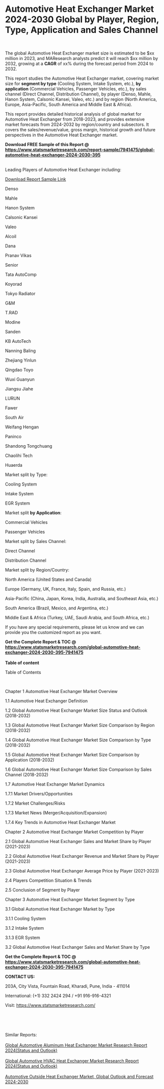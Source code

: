 <h1>Automotive Heat Exchanger Market 2024-2030 Global by Player, Region, Type, Application and Sales Channel</h1><br/><p>The global Automotive Heat Exchanger market size is estimated to be $xx million in 2023, and MAResearch analysts predict it will reach $xx million by 2032, growing at a <strong>CAGR</strong> of xx% during the forecast period from 2024 to 2032.</p><p>
 
 This report studies the Automotive Heat Exchanger market, covering market size for <strong>segment by type</strong> (Cooling System, Intake System, etc.), <strong>by application</strong> (Commercial Vehicles, Passenger Vehicles, etc.), by sales channel (Direct Channel, Distribution Channel), by player (Denso, Mahle, Hanon System, Calsonic Kansei, Valeo, etc.) and by region (North America, Europe, Asia-Pacific, South America and Middle East & Africa).</p><p>
 
 This report provides detailed historical analysis of global market for Automotive Heat Exchanger from 2018-2023, and provides extensive market forecasts from 2024-2032 by region/country and subsectors. It covers the sales/revenue/value, gross margin, historical growth and future perspectives in the Automotive Heat Exchanger market.</p><div><b>Download FREE Sample of this Report @ <a href="https://www.statsmarketresearch.com/download-free-sample/7941475/global-automotive-heat-exchanger-2024-2030-395">https://www.statsmarketresearch.com/report-sample/7941475/global-automotive-heat-exchanger-2024-2030-395</a></b></div><br><p>
 
 Leading Players of Automotive Heat Exchanger including:</p><p><a href="https://www.statsmarketresearch.com/download-free-sample/7941475/global-automotive-heat-exchanger-2024-2030-395">Download Report Sample Link</a></p><p>Denso</p><p>Mahle</p><p>Hanon System</p><p>Calsonic Kansei</p><p>Valeo</p><p>Alcoil</p><p>Dana</p><p>Pranav Vikas</p><p>Senior</p><p>Tata AutoComp</p><p>Koyorad</p><p>Tokyo Radiator</p><p>G&M</p><p>T.RAD</p><p>Modine</p><p>Sanden</p><p>KB AutoTech</p><p>Nanning Baling</p><p>Zhejiang Yinlun</p><p>Qingdao Toyo</p><p>Wuxi Guanyun</p><p>Jiangsu Jiahe</p><p>LURUN</p><p>Fawer</p><p>South Air</p><p>Weifang Hengan</p><p>Paninco</p><p>Shandong Tongchuang</p><p>Chaolihi Tech</p><p>Huaerda</p><p>
 
 Market split by Type:</p><p>Cooling System</p><p>Intake System</p><p>EGR System</p><p>
 
 Market split <strong>by Application</strong>:</p><p>Commercial Vehicles</p><p>Passenger Vehicles</p><p>
 
 Market split by Sales Channel:</p><p>Direct Channel</p><p>Distribution Channel</p><p>
 
 Market split by Region/Country:</p><p>North America (United States and Canada)</p><p>Europe (Germany, UK, France, Italy, Spain, and Russia, etc.)</p><p>Asia-Pacific (China, Japan, Korea, India, Australia, and Southeast Asia, etc.)</p><p>South America (Brazil, Mexico, and Argentina, etc.)</p><p>Middle East & Africa (Turkey, UAE, Saudi Arabia, and South Africa, etc.)</p><p>
 
 If you have any special requirements, please let us know and we can provide you the customized report as you want.</p><div><b>Get the Complete Report & TOC @ <a href="https://www.statsmarketresearch.com/global-automotive-heat-exchanger-2024-2030-395-7941475">https://www.statsmarketresearch.com/global-automotive-heat-exchanger-2024-2030-395-7941475</a></b></div><br><b>Table of content</b><p>Table of Contents<br />
 
 <br />
 
 Chapter 1 Automotive Heat Exchanger Market Overview<br />
 
  1.1 Automotive Heat Exchanger Definition<br />
 
  1.2 Global Automotive Heat Exchanger Market Size Status and Outlook (2018-2032)<br />
 
  1.3 Global Automotive Heat Exchanger Market Size Comparison by Region (2018-2032)<br />
 
  1.4 Global Automotive Heat Exchanger Market Size Comparison by Type (2018-2032)<br />
 
  1.5 Global Automotive Heat Exchanger Market Size Comparison by Application (2018-2032)<br />
 
  1.6 Global Automotive Heat Exchanger Market Size Comparison by Sales Channel (2018-2032)<br />
 
  1.7 Automotive Heat Exchanger Market Dynamics<br />
 
  1.7.1 Market Drivers/Opportunities<br />
 
  1.7.2 Market Challenges/Risks<br />
 
  1.7.3 Market News (Merger/Acquisition/Expansion)<br />
 
  1.7.4 Key Trends in Automotive Heat Exchanger Market<br />
 
 Chapter 2 Automotive Heat Exchanger Market Competition by Player<br />
 
  2.1 Global Automotive Heat Exchanger Sales and Market Share by Player (2021-2023)<br />
 
  2.2 Global Automotive Heat Exchanger Revenue and Market Share by Player (2021-2023)<br />
 
  2.3 Global Automotive Heat Exchanger Average Price by Player (2021-2023)<br />
 
  2.4 Players Competition Situation & Trends<br />
 
  2.5 Conclusion of Segment by Player<br />
 
 Chapter 3 Automotive Heat Exchanger Market Segment by Type<br />
 
  3.1 Global Automotive Heat Exchanger Market by Type<br />
 
  3.1.1 Cooling System<br />
 
  3.1.2 Intake System<br />
 
  3.1.3 EGR System<br />
 
  3.2 Global Automotive Heat Exchanger Sales and Market Share by Type <br><div><b>Get the Complete Report & TOC @ <a href="https://www.statsmarketresearch.com/global-automotive-heat-exchanger-2024-2030-395-7941475">https://www.statsmarketresearch.com/global-automotive-heat-exchanger-2024-2030-395-7941475</a></b></div></p>
 
 <b>CONTACT US:</b><br>
 
 203A, City Vista, Fountain Road, Kharadi, Pune, India - 411014 <br>
 
 International: (+1) 332 2424 294 / +91 916-916-4321<br>
 
 Visit: <a href="https://www.statsmarketresearch.com/">https://www.statsmarketresearch.com/</a>
 
 <br>
 
 <br><br>Similar Reports: <br><br><a href="https://www.statsmarketresearch.com/global-automotive-aluminum-heat-exchanger-2024-609-7998190">Global Automotive Aluminum Heat Exchanger Market Research Report 2024(Status and Outlook)</a><br><br><a href="https://www.statsmarketresearch.com/global-automotive-hvac-heat-exchanger-2024-965-7998192">Global Automotive HVAC Heat Exchanger Market Research Report 2024(Status and Outlook)</a><br><br><a href="https://www.statsmarketresearch.com/global-automotive-outside-heat-exchanger-forecast-2024-2030-375-7958368">Automotive Outside Heat Exchanger Market, Global Outlook and Forecast 2024-2030</a><br><br>